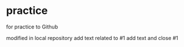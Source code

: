 # practice
for practice to Github 

modified in local repository
add text related to #1
add text and close #1
